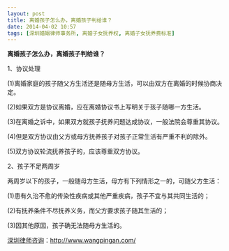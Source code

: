 ```yaml
---
layout: post
title: 离婚孩子怎么办，离婚孩子判给谁？
date: 2014-04-02 10:57
tags: [深圳婚姻律师事务所, 离婚子女抚养权, 离婚子女抚养费标准]
---
```

<strong>离婚孩子怎么办，离婚孩子判给谁？</strong>

1、协议处理

(1)离婚家庭的孩子随父方生活还是随母方生活，可以由双方在离婚的时候协商决定。

(2)如果双方是协议离婚，应在离婚协议书上写明关于孩子随哪一方生活。

(3)在离婚之诉中，如果双方就孩子抚养问题达成协议，一般法院会尊重其协议。

(4)但是双方协议由父方或母方抚养孩子对孩子正常生活有严重不利的除外。

(5)双方协议轮流抚养孩子的，应该尊重双方协议。

2、孩子不足两周岁

两周岁以下的孩子，一般随母方生活，母方有下列情形之一的，可随父方生活：

(1)患有久治不愈的传染性疾病或其他严重疾病，孩子不宜与其共同生活的；

(2)有抚养条件不尽抚养义务，而父方要求孩子随其生活的；

(3)因其他原因，孩子确无法随母方生活的。

<a href="http://www.wangpingan.com/">深圳律师咨询</a>：<a href="http://www.wangpingan.com/">http://www.wangpingan.com/</a>

